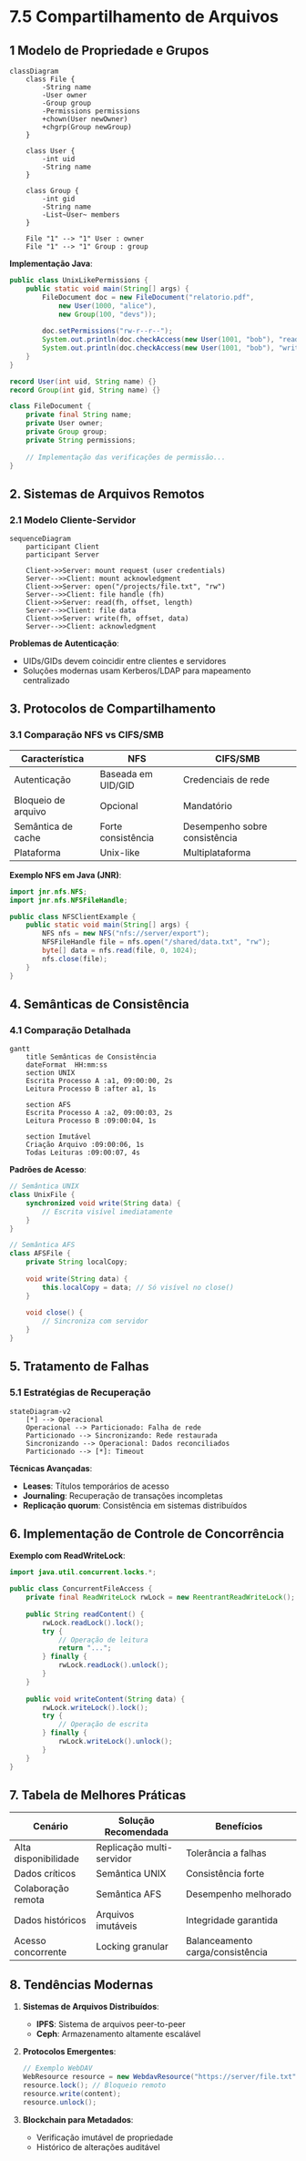 # 7.5 Compartilhamento de Arquivos

## **1 Modelo de Propriedade e Grupos**
```mermaid
classDiagram
    class File {
        -String name
        -User owner
        -Group group
        -Permissions permissions
        +chown(User newOwner)
        +chgrp(Group newGroup)
    }
    
    class User {
        -int uid
        -String name
    }
    
    class Group {
        -int gid
        -String name
        -List~User~ members
    }
    
    File "1" --> "1" User : owner
    File "1" --> "1" Group : group
```

**Implementação Java**:
```java
public class UnixLikePermissions {
    public static void main(String[] args) {
        FileDocument doc = new FileDocument("relatorio.pdf", 
            new User(1000, "alice"), 
            new Group(100, "devs"));
        
        doc.setPermissions("rw-r--r--");
        System.out.println(doc.checkAccess(new User(1001, "bob"), "read")); // true
        System.out.println(doc.checkAccess(new User(1001, "bob"), "write")); // false
    }
}

record User(int uid, String name) {}
record Group(int gid, String name) {}

class FileDocument {
    private final String name;
    private User owner;
    private Group group;
    private String permissions;
    
    // Implementação das verificações de permissão...
}
```

## **2. Sistemas de Arquivos Remotos**

### **2.1 Modelo Cliente-Servidor**
```mermaid
sequenceDiagram
    participant Client
    participant Server
    
    Client->>Server: mount request (user credentials)
    Server-->>Client: mount acknowledgment
    Client->>Server: open("/projects/file.txt", "rw")
    Server-->>Client: file handle (fh)
    Client->>Server: read(fh, offset, length)
    Server-->>Client: file data
    Client->>Server: write(fh, offset, data)
    Server-->>Client: acknowledgment
```

**Problemas de Autenticação**:
- UIDs/GIDs devem coincidir entre clientes e servidores
- Soluções modernas usam Kerberos/LDAP para mapeamento centralizado

## **3. Protocolos de Compartilhamento**

### **3.1 Comparação NFS vs CIFS/SMB**
| **Característica**       | **NFS**                  | **CIFS/SMB**            |
|--------------------------|--------------------------|-------------------------|
| Autenticação             | Baseada em UID/GID       | Credenciais de rede     |
| Bloqueio de arquivo      | Opcional                 | Mandatório              |
| Semântica de cache       | Forte consistência       | Desempenho sobre consistência |
| Plataforma               | Unix-like                | Multiplataforma         |

**Exemplo NFS em Java (JNR)**:
```java
import jnr.nfs.NFS;
import jnr.nfs.NFSFileHandle;

public class NFSClientExample {
    public static void main(String[] args) {
        NFS nfs = new NFS("nfs://server/export");
        NFSFileHandle file = nfs.open("/shared/data.txt", "rw");
        byte[] data = nfs.read(file, 0, 1024);
        nfs.close(file);
    }
}
```

## **4. Semânticas de Consistência**

### **4.1 Comparação Detalhada**
```mermaid
gantt
    title Semânticas de Consistência
    dateFormat  HH:mm:ss
    section UNIX
    Escrita Processo A :a1, 09:00:00, 2s
    Leitura Processo B :after a1, 1s
    
    section AFS
    Escrita Processo A :a2, 09:00:03, 2s
    Leitura Processo B :09:00:04, 1s
    
    section Imutável
    Criação Arquivo :09:00:06, 1s
    Todas Leituras :09:00:07, 4s
```

**Padrões de Acesso**:
```java
// Semântica UNIX
class UnixFile {
    synchronized void write(String data) {
        // Escrita visível imediatamente
    }
}

// Semântica AFS
class AFSFile {
    private String localCopy;
    
    void write(String data) {
        this.localCopy = data; // Só visível no close()
    }
    
    void close() {
        // Sincroniza com servidor
    }
}
```

## **5. Tratamento de Falhas**

### **5.1 Estratégias de Recuperação**
```mermaid
stateDiagram-v2
    [*] --> Operacional
    Operacional --> Particionado: Falha de rede
    Particionado --> Sincronizando: Rede restaurada
    Sincronizando --> Operacional: Dados reconciliados
    Particionado --> [*]: Timeout
```

**Técnicas Avançadas**:
- **Leases**: Títulos temporários de acesso
- **Journaling**: Recuperação de transações incompletas
- **Replicação quorum**: Consistência em sistemas distribuídos

## **6. Implementação de Controle de Concorrência**

**Exemplo com ReadWriteLock**:
```java
import java.util.concurrent.locks.*;

public class ConcurrentFileAccess {
    private final ReadWriteLock rwLock = new ReentrantReadWriteLock();
    
    public String readContent() {
        rwLock.readLock().lock();
        try {
            // Operação de leitura
            return "...";
        } finally {
            rwLock.readLock().unlock();
        }
    }
    
    public void writeContent(String data) {
        rwLock.writeLock().lock();
        try {
            // Operação de escrita
        } finally {
            rwLock.writeLock().unlock();
        }
    }
}
```

## **7. Tabela de Melhores Práticas**

| **Cenário**              | **Solução Recomendada**       | **Benefícios**                     |
|--------------------------|-------------------------------|------------------------------------|
| Alta disponibilidade     | Replicação multi-servidor     | Tolerância a falhas                |
| Dados críticos           | Semântica UNIX                | Consistência forte                 |
| Colaboração remota       | Semântica AFS                 | Desempenho melhorado               |
| Dados históricos         | Arquivos imutáveis            | Integridade garantida              |
| Acesso concorrente       | Locking granular              | Balanceamento carga/consistência   |

## **8. Tendências Modernas**

1. **Sistemas de Arquivos Distribuídos**:
   - **IPFS**: Sistema de arquivos peer-to-peer
   - **Ceph**: Armazenamento altamente escalável

2. **Protocolos Emergentes**:
   ```java
   // Exemplo WebDAV
   WebResource resource = new WebdavResource("https://server/file.txt");
   resource.lock(); // Bloqueio remoto
   resource.write(content);
   resource.unlock();
   ```

3. **Blockchain para Metadados**:
   - Verificação imutável de propriedade
   - Histórico de alterações auditável
